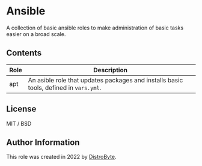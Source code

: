 # Ansible

A collection of basic ansible roles to make administration of basic tasks easier on a broad scale.

## Contents

| Role | Description |
| ---- | ----------- |
| apt | An asible role that updates packages and installs basic tools, defined in `vars.yml`. |

## License

MIT / BSD

## Author Information

This role was created in 2022 by [DistroByte](https://github.com/DistroByte).
